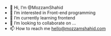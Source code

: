 - 👋 Hi, I’m @MozzamShahid
- 👀 I’m interested in Front-end programming
- 🌱 I’m currently learning frontend
- 💞️ I’m looking to collaborate on ...
- 📫 How to reach me hello@mozzamshahid.com

<!---
MozzamShahid/MozzamShahid is a ✨ special ✨ repository because its `README.md` (this file) appears on your GitHub profile.
You can click the Preview link to take a look at your changes.
--->
